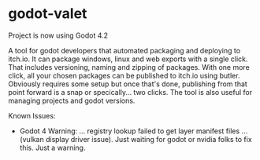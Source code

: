 # godot-valet
Project is now using Godot 4.2

A tool for godot developers that automated packaging and deploying to itch.io. It can package windows, linux and web exports with a single click. That includes versioning, naming and zipping of packages. With one more click, all your chosen packages can be published to itch.io using butler. Obviously requires some setup but once that's done, publishing from that point forward is a snap or specically... two clicks. The tool is also useful for managing projects and godot versions.

Known Issues:
- Godot 4 Warning: ... registry lookup failed to get layer manifest files ... (vulkan display driver issue). Just waiting for godot or nvidia folks to fix this. Just a warning.
